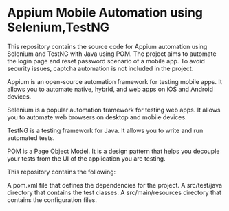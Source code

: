 # Appium Mobile Automation using Selenium,TestNG
This repository contains the source code for Appium automation using Selenium and TestNG with Java using POM. The project aims to automate the login page and reset password scenario of a mobile app. To avoid security issues, captcha automation is not included in the project.

Appium is an open-source automation framework for testing mobile apps. It allows you to automate native, hybrid, and web apps on iOS and Android devices.

Selenium is a popular automation framework for testing web apps. It allows you to automate web browsers on desktop and mobile devices.

TestNG is a testing framework for Java. It allows you to write and run automated tests.

POM is a Page Object Model. It is a design pattern that helps you decouple your tests from the UI of the application you are testing.

This repository contains the following:

A pom.xml file that defines the dependencies for the project.
A src/test/java directory that contains the test classes.
A src/main/resources directory that contains the configuration files.
